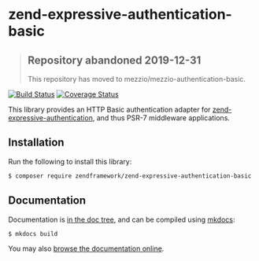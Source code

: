 # zend-expressive-authentication-basic

> ## Repository abandoned 2019-12-31
>
> This repository has moved to mezzio/mezzio-authentication-basic.

[![Build Status](https://secure.travis-ci.org/zendframework/zend-expressive-authentication-basic.svg?branch=master)](https://secure.travis-ci.org/zendframework/zend-expressive-authentication-basic)
[![Coverage Status](https://coveralls.io/repos/github/zendframework/zend-expressive-authentication-basic/badge.svg?branch=master)](https://coveralls.io/github/zendframework/zend-expressive-authentication-basic?branch=master)

This library provides an HTTP Basic authentication adapter for
[zend-expressive-authentication](https://docs.zendframework.com/zend-expressive-authentication),
and thus PSR-7 middleware applications.

## Installation

Run the following to install this library:

```bash
$ composer require zendframework/zend-expressive-authentication-basic
```

## Documentation

Documentation is [in the doc tree](docs/book/), and can be compiled using [mkdocs](http://www.mkdocs.org):

```bash
$ mkdocs build
```

You may also [browse the documentation online](https://docs.zendframework.com/zend-expressive-authentication-basic/).